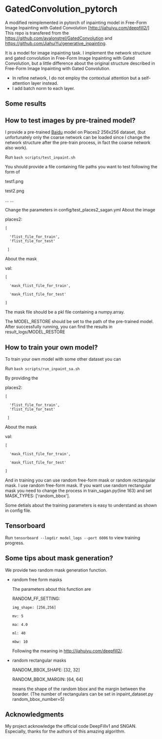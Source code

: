 # GatedConvolution_pytorch
A modified reimplemented in pytorch of inpainting model in Free-Form Image Inpainting with Gated Convolution [http://jiahuiyu.com/deepfill2/]
This repo is transfered from the https://github.com/avalonstrel/GatedConvolution and https://github.com/JiahuiYu/generative_inpainting.

It is a model for image inpainting task. I implement the network structure and gated convolution in Free-Form Image Inpainting with Gated Convolution,
but a little difference about the original structure described in Free-Form Image Inpainting with Gated Convolution.

* In refine network, I do not employ the contextual attention but a self-attention layer instead.
* I add batch norm to each layer.

## Some results

## How to test images by pre-trained model?
I provide a pre-trained [Baidu](https://pan.baidu.com/s/1bpHm9YoEV8isJz3S9bCziA)  model on Places2 256x256 dataset, (but unfortunately only the coarse network can be loaded since I change the network structure after the pre-train process, in fact the coarse network also work).

Run `bash scripts/test_inpaint.sh`

You should provide a file containing file paths you want to test following the form of

test1.png

test2.png

...
...

Change the parameters in config/test_places2_sagan.yml
About the image

places2: 

    [

      'flist_file_for_train',
      'flist_file_for_test'
  
     ]
About the mask

val:

    [
    
      'mask_flist_file_for_train',
      
      'mask_flist_file_for_test'
      
    ]

The mask file should be a pkl file containing a numpy.array.

The MODEL_RESTORE should be set to the path of the pre-trained model.
After successfully running, you can find the results in result_logs/MODEL_RESTORE

## How to train your own model?
To train your own model with some other dataset you can

Run `bash scripts/run_inpaint_sa.sh`

By providing the

places2: 

    [

      'flist_file_for_train',
      'flist_file_for_test'
  
     ]

About the mask

val:

    [
    
      'mask_flist_file_for_train',
      
      'mask_flist_file_for_test'
      
    ]

And in training you can use random free-form mask or random rectangular mask. I use random free-form mask. If you want use random rectangular mask you need to change the process in train_sagan.py(line 163) and set MASK_TYPES: ['random_bbox'].

Some detials about the training parameters is easy to understand as shown in config file.

## Tensorboard

Run `tensorboard --logdir model_logs --port 6006` to view training progress.

## Some tips about mask generation?

We provide two random mask generation function.
* random free form masks
    
    The parameters about this function are
    
    RANDOM_FF_SETTING:
    
      img_shape: [256,256]
    
      mv: 5
    
      ma: 4.0
    
      ml: 40
    
      mbw: 10

    Following the meaning in http://jiahuiyu.com/deepfill2/.
* random rectangular masks

    RANDOM_BBOX_SHAPE: [32, 32]
    
    RANDOM_BBOX_MARGIN: [64, 64]
    
    means the shape of the random bbox and the margin between the boarder. (The number of rectangulars can be set in inpaint_dataset.py random_bbox_number=5)

## Acknowledgments
My project acknowledge the official code DeepFillv1 and SNGAN. Especially, thanks for the authors of this amazing algorithm.
